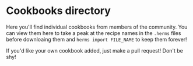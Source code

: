 # Cookbooks directory
Here you'll find individual cookbooks from members of the community. You can view them here to take a peak at the recipe names in the `.herms` files before downloaing them and `herms import FILE_NAME` to keep them forever!

If you'd like your own cookbook added, just make a pull request! Don't be shy!

